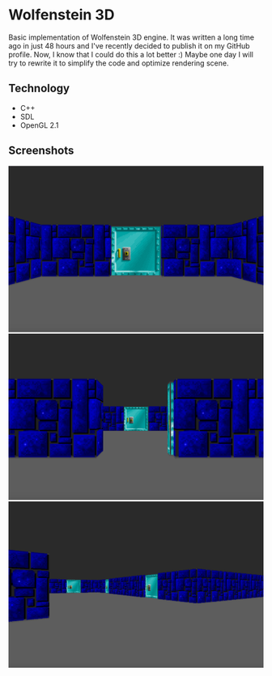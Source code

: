 # Wolfenstein 3D
Basic implementation of Wolfenstein 3D engine. It was written a long time ago in just 48 hours and I've recently
decided to publish it on my GitHub profile. Now, I know that I could do this a lot better :) Maybe one day I will
try to rewrite it to simplify the code and optimize rendering scene.

## Technology
- C++
- SDL
- OpenGL 2.1

## Screenshots
![Screenshot 1](/Screenshots/01.png?raw=true "Screenshot 1")
![Screenshot 2](/Screenshots/02.png?raw=true "Screenshot 2")
![Screenshot 3](/Screenshots/03.png?raw=true "Screenshot 3")
